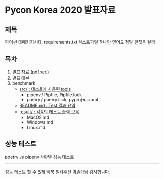 # Pycon Korea 2020 발표자료

## 제목

파이썬 대패키지시대, requirements.txt 텍스트파일 하나만 믿어도 정말 괜찮은 걸까

## 목차

1. [발표 자료 (pdf ver.)](https://github.com/kangtegong/pycon-session-release/blob/master/pycon-kr-release-kmc.pdf)
2. [발표 대본](https://github.com/kangtegong/pycon-session-release/blob/master/script.md)
3. benchmark
    - [src/ : 테스트에 사용된 tools](https://github.com/kangtegong/pycon-session-release/tree/master/benchmark/src)
        - pipenv / Pipfile, Pipfile.lock
        - poetry / poetry.lock, pyproject.toml
    - [README.md : Test 결과 요약](https://github.com/kangtegong/pycon-session-release/blob/master/benchmark/README.md)
    - [result/ : 각각의 테스트 출력 모음](https://github.com/kangtegong/pycon-session-release/tree/master/benchmark/result)
        - MacOS.md
        - Windows.md
        - Linux.md

## 성능 테스트

[poetry vs pipenv 상황별 성능 테스트](https://github.com/kangtegong/pycon-session-release/blob/master/benchmark/README.md)

---

성능 테스트 할 수 있게 맥북 빌려주신 [박슬아님](https://github.com/cristina-cloud) 감사합니다..
